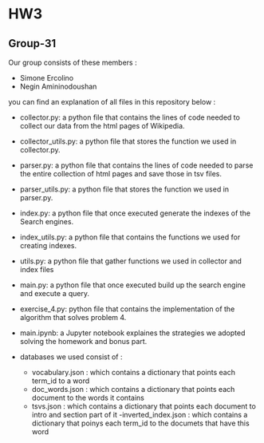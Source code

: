 # HW3
## Group-31
Our group consists of these members : 
* Simone Ercolino
* Negin Amininodoushan



you can find an explanation of all files in this repository below :
- collector.py: a python file that contains the lines of code needed to collect our data from the html pages of Wikipedia.

- collector_utils.py: a python file that stores the function we used in collector.py.

* parser.py: a python file that contains the lines of code needed to parse the entire collection of html pages and save those in tsv files.

- parser_utils.py: a python file that stores the function we used in parser.py.

- index.py: a python file that once executed generate the indexes of the Search engines.

- index_utils.py: a python file that contains the functions we used for creating indexes.

- utils.py: a python file that gather functions we used in collector and index files

- main.py: a python file that once executed build up the search engine and execute a query. 

- exercise_4.py: python file that contains the implementation of the algorithm that solves problem 4.

- main.ipynb: a Jupyter notebook explaines the strategies we adopted solving the homework and bonus part.

- databases we used consist of :
    - vocabulary.json : which contains a dictionary that points each term_id to a word
    - doc_words.json : which contains a dictionary that points each document to the words it contains
    - tsvs.json : which contains a dictionary that points each document to intro and section part of it
    -inverted_index.json : which contains a dictionary that poinys each term_id to the documets that have this word
